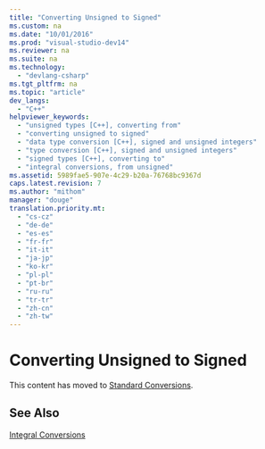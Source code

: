 ```yaml
---
title: "Converting Unsigned to Signed"
ms.custom: na
ms.date: "10/01/2016"
ms.prod: "visual-studio-dev14"
ms.reviewer: na
ms.suite: na
ms.technology: 
  - "devlang-csharp"
ms.tgt_pltfrm: na
ms.topic: "article"
dev_langs: 
  - "C++"
helpviewer_keywords: 
  - "unsigned types [C++], converting from"
  - "converting unsigned to signed"
  - "data type conversion [C++], signed and unsigned integers"
  - "type conversion [C++], signed and unsigned integers"
  - "signed types [C++], converting to"
  - "integral conversions, from unsigned"
ms.assetid: 5989fae5-907e-4c29-b20a-76768bc9367d
caps.latest.revision: 7
ms.author: "mithom"
manager: "douge"
translation.priority.mt: 
  - "cs-cz"
  - "de-de"
  - "es-es"
  - "fr-fr"
  - "it-it"
  - "ja-jp"
  - "ko-kr"
  - "pl-pl"
  - "pt-br"
  - "ru-ru"
  - "tr-tr"
  - "zh-cn"
  - "zh-tw"
---
```

# Converting Unsigned to Signed
This content has moved to [Standard Conversions](../Topic/Standard%20Conversions.md).  
  
## See Also  
 [Integral Conversions](../misc/integral-conversions.md)